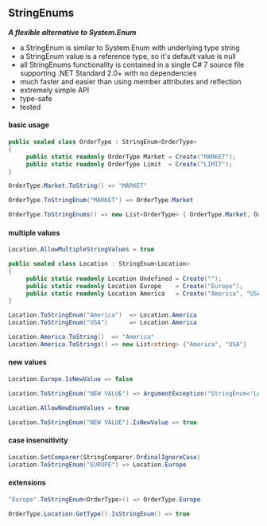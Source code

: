 ## StringEnums&nbsp;&nbsp;

***A flexible alternative to System.Enum***
- a StringEnum is similar to System.Enum with underlying type string
- a StringEnum value is a reference type, so it's default value is null
- all StringEnums functionality is contained in a single C# 7 source file supporting .NET Standard 2.0+ with no dependencies
- much faster and easier than using member attributes and reflection
- extremely simple API
- type-safe
- tested

#### basic usage
```csharp
public sealed class OrderType : StringEnum<OrderType>
{
     public static readonly OrderType Market = Create("MARKET");
     public static readonly OrderType Limit  = Create("LIMIT");
}

OrderType.Market.ToString() => "MARKET"

OrderType.ToStringEnum("MARKET") => OrderType.Market

OrderType.ToStringEnums() => new List<OrderType> { OrderType.Market, OrderType.Limit }
```
#### multiple values
```csharp
Location.AllowMultipleStringValues = true

public sealed class Location : StringEnum<Location>
{
     public static readonly Location Undefined = Create("");
     public static readonly Location Europe    = Create("Europe");
     public static readonly Location America   = Create("America", "USA");
}

Location.ToStringEnum("America")  => Location.America
Location.ToStringEnum("USA")      => Location.America

Location.America.ToString()  => "America"
Location.America.ToStrings() => new List<string> {"America", "USA"}
```
#### new values
```csharp
Location.Europe.IsNewValue => false

Location.ToStringEnum("NEW VALUE") => ArgumentException("StringEnum<'Location'>.Create: string value 'NEW VALUE' already exists.")

Location.AllowNewEnumValues = true

Location.ToStringEnum("NEW VALUE").IsNewValue => true
```
#### case insensitivity
```csharp
Location.SetComparer(StringComparer.OrdinalIgnoreCase)
Location.ToStringEnum("EUROPE") => Location.Europe
```
#### extensions
```csharp
"Europe".ToStringEnum<OrderType>() => OrderType.Europe

OrderType.Location.GetType().IsStringEnum() => true
```

